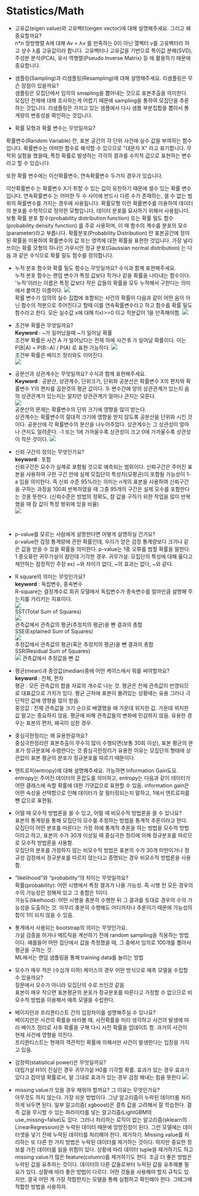 # Statistics/Math  

* 고유값(eigen value)와 고유벡터(eigen vector)에 대해 설명해주세요. 그리고 왜 중요할까요?  
n*n 정방행렬 A에 대해 Av = λv 를 만족하는 0이 아닌 열벡터 v를 고유벡터라 하고 상수 λ를 고유값이라 합니다.
고유벡터나 고유값을 기반으로 특이값 분해(SVD), 주성분 분석(PCA), 유사 역행렬(Pseudo Inverse Matrix) 등 에 활용하기 때문에 중요합니다.  

* 샘플링(Sampling)과 리샘플링(Resampling)에 대해 설명해주세요. 리샘플링은 무슨 장점이 있을까요?  
샘플링은 모집단에서 임의의 smapling을 뽑아내는 것으로 표본추출을 의미한다. 모집단 전체에 대해 조사하는게 어렵기 때문에 sampling을 통하여 모집단을 추론하는 것입니다.
리샘플링은 가지고 있는 샘플에서 다시 샘플 부분집합을 뽑아서 통계량의 변동성을 확인하는 것입니다.  

* 확률 모형과 확률 변수는 무엇일까요?  

확률변수(Random Variable) 란, 표본 공간의 각 단위 사건에 실수 값을 부여하는 함수입니다. 확률변수는 어떠한 함수로 해석할 수 있으므로 "대문자 X" 라고 표기합니다. 무작위 실험을 했을때, 특정 확률로 발생하는 각각의 결과를 수치적 겂으로 표현하는 변수라고 할 수 있습니다.

또한 확률 변수에는 이산확률변수, 연속확률변수 두가지 경우가 있습니다.

이산확률변수 는 확률변수 X가 취할 수 있는 값이 유한하기 때문에 셀수 있는 확률 변수 입니다.
연속확률변수 는 어떠한 두 수 사이에 반드시 다른 수가 존재하는, 셀 수 없는 범위의 확률변수를 가지는 경우에 사용됩니다.
확률모형 이란 확률변수를 이용하여 데이터의 분포를 수학적으로 정의한 모형입니다. 데이터 분포를 묘사하기 위해서 사용됩니다. 보통 확률 분포 함수(probability distribution function) 또는 확률 밀도 함수(probability density function) 를 주로 사용하며, 이 때 함수의 계수를 분포의 모수(parameter)라고 부릅니다. 확률분포(Probability Distribution) 란 표본공간에 정의된 확률을 이용하여 확률변수의 값 또는 영역에 대한 확률을 표현한 것입니다. 가장 널리 쓰이는 확률 모형의 하나인 가우시안 정규 분포(Gaussian normal distribution) 는 다음 과 같은 수식으로 확률 밀도 함수를 정의합니다.


* 누적 분포 함수와 확률 밀도 함수는 무엇일까요? 수식과 함께 표현해주세요.  
누적 분포 함수는 랜덤 변수가 특정 값보다 작거나 같을 확률을 나타내는 함수이다. '누적'이라는 이름은 특정 값보다 작은 값들의 확률을 모두 누적해서 구한다는 의미에서 붙여진 이름이다.
![](./images/2021-09-24-13-29-33.png)  
확률 변수가 임의의 실수 집합에 포함되는 사건의 확률이 다음과 같이 어떤 음이 아닌 함수의 적분으로 주어진다고 할때 이를 연속확률변수라고 하고 함수를 확률 밀도 함수라고 한다. 모든 실수값 x에 대해 f(x)>=0 이고 적분값이 1을 만족해야함. 
![](./images/2021-09-24-13-32-10.png)

* 조건부 확률은 무엇일까요?  
**Keyword** : ~가 일어났을때 ~가 일어날 확률  
조건부 확률은 사건 A 가 일어났다는 전제 하에 사건 B 가 일어날 확률이다. 이는 P(B|A) = P(B∩A) / P(A) 로 표현 가능하다. ![](./images/2021-09-30-12-10-06.png)  
조건부 확률은 베이즈 정리와도 이어진다.  
![](./images/2021-09-30-12-08-44.png)
* 공분산과 상관계수는 무엇일까요? 수식과 함께 표현해주세요.  
**Keyword** : 공분산, 상관계수, 단위크기, 단위화
공분산은 확률변수 X의 편차와 확률변수 Y의 편차를 곱한것의 평균 값이다. 두 변수간에 양의 상관관계가 있는지 음의 상관관계가 있는지는 알지만 상관관계가 얼마나 큰지는 모른다.  
![](./images/2021-09-30-13-18-01.png)  
공분산의 문제는 확률변수의 단위 크기에 영향을 많이 받는다.  
상관계수는 확률변수의 절대적 크기에 영향을 받지 않도록 공분산을 단위화 시킨 것이다. 공분산에 각 확률변수의 분산을 나누어주었다. 상관계수는 그 상관성이 얼마나 큰지도 알려준다. -1 또는 1에 가까울수록 상관성이 크고 0에 가까울수록 상관성이 작은 것이다.
![](./images/2021-09-30-13-24-35.png)

* 신뢰 구간의 정의는 무엇인가요?  
**keyword** : 포함  
신뢰구간은 모수가 실제로 포함될 것으로 예측되는 범위이다. 신뢰구간은 주어진 표본을 사용하여 구한 구간 안에 실제 모집단의 특성치(모평균)이 포함될 가능성이 1-a 임을 의미한다. 즉 신뢰 수준 95%라는 의미는 n개의 표본을 사용하여 신뢰구간을 구하는 과정을 100회 반복하였을 때 그중 95개의 구간은 실제 모수를 포함한다는 것을 뜻한다. (신뢰수준은 방법의 정확도, 참 값을 구하기 위한 작업을 많이 반복했을 때 참 값이 특정 벙위에 있을 비율)  
![](./images/2021-10-08-11-36-23.png)  
<br>  

* p-value를 모르는 사람에게 설명한다면 어떻게 설명하실 건가요?  
p-value란 검정 통계량에 관한 확률인데, 우리가 얻은 검정 통계량보다 크거나 같은 값을 얻을 수 있을 확률을 의미한다. p-value는 1종 오류를 범할 확률을 말한다. 1 종오류란 귀무가설이 참인데 기각한 경우. 귀무가설: 모집단의 특성에 대해 옳다고 제안하는 잠정적인 주장 ex) ~와 차이가 없다, ~의 효과는 없다, ~와 같다.  

* R square의 의미는 무엇인가요?  
**keyword** : 독립변수, 종속변수  
R-square는 결정계수로 회귀 모델에서 독립변수가 종속변수를 얼마만큼 설명해 주는지를 가리키는 지표이다.  
![](./images/2021-10-15-03-22-52.png)  
SST(Total Sum of Squares)  
![](2021-10-15-03-23-48.png)  
관측값에서 관측값의 평균(추정치의 평균)을 뺀 결과의 총합  
SSE(Explained Sum of Squares)  
![](2021-10-15-03-24-26.png)  
추정값에서 관측값의 평균(혹은 추정치의 평균)을 뺀 결과의 총합  
SSR(Residual Sum of Squares)  
![](2021-10-15-03-25-01.png)
관측값에서 추정값을 뺀 값  

* 평균(mean)과 중앙값(median)중에 어떤 케이스에서 뭐를 써야할까요?  
**keyword** : 전체, 편차  
평균 : 모든 관측값의 합을 자료의 개수로 나눈 것. 평균은 전체 관측값이 반영되므로 대표값으로 가치가 있다. 평균 근처에 표본이 몰려있는 상황에는 유용 그러나 극단적인 값에 영향을 많이 받음.  
중앙값 : 전체 관측값을 크기 순으로 배열했을 때 가운데 위치한 값. 가운데 위치한 값 말고는 중요하지 않음. 평균에 비해 관측값들의 변화에 민감하지 않음. 유용한 경우는 표본의 편차, 왜곡이 심한 경우.  

* 중심극한정리는 왜 유용한걸까요?  
중심극한정리란 표본추출이 무수히 많이 수행되면(보통 30회 이상), 표본 평균의 분포가 정규분포에 수렴한다는 것  중심극한정리가 유용한 이유는 모집단의 형태에 상관없이 표본 평균의 분포가 정규분포를 따르기 때문이다.

* 엔트로피(entropy)에 대해 설명해주세요. 가능하면 Information Gain도요.  
entropy는 주어진 데이터의 혼잡도를 의미하고, entropy는 다음과 같이 데이터가 어떤 클래스에 속할 확률에 대한 기댓값으로 표현할 수 있음. information gain은 어떤 속성을 선택함으로 인해 데이터가 잘 필터링되는지 말하고, 1에서 엔트로피를 뺀 값으로 표현됨.  

* 어떨 때 모수적 방법론을 쓸 수 있고, 어떨 때 비모수적 방법론을 쓸 수 있나요?  
표본의 통계랑을 통해 모집단의 모수를 추정하는 방법을 통계적 추론이라고 한다. 모집단이 어떤 분포를 따른다는 가정 하에 통계적 추론을 하는 방법을 모수적 방법이라고 하고, 표본의 수가 30개 이상일 때 중심극한 정리에 의해 정규분포를 따르므로 모수적 방법론을 사용함.  
모집단의 분포를 가정하지 않는 비모수적 방법은 표본의 수가 30개 미만이거나 정규성 검정에서 정규분포를 따르지 않는다고 증명되는 경우 비모수적 방법론을 사용함. 

* “likelihood”와 “probability”의 차이는 무엇일까요?  
확률(probability): 어떤 시행에서 특정 결과가 나올 가능성. 즉 시행 전 모든 경우의 수의 가능성은 정해져 있고 그 총합은 1이다.  
가능도(likelhood): 어떤 시행을 충분히 수행한 뒤 그 결과를 토대로 경우의 수의 가능성을 도출하는 것. 아무리 충분히 수행해도 어디까지나 추론이기 때문에 가능성의 합이 1이 되지 않을 수 있음.

* 통계에서 사용되는 bootstrap의 의미는 무엇인가요.  
가설 검증을 하거나 메트릭을 계산하기 전에 random sampling을 직용하는 방법이다. 예를들어 어떤 집단에서 값을 측정했을 때, 그 중에서 임의로 100개를 뽑아서 평균을 구하는 것.  
ML에서는 랜덤 샘플링을 통해 training data를 늘리는 방법

* 모수가 매우 적은 (수십개 이하) 케이스의 경우 어떤 방식으로 예측 모델을 수립할 수 있을까요?  
질문에서 모수가 아니라 모집단의 수로 쓰인것 같음  
표본이 매우 작으면 표본평균의 분포가 정규분포를 따른다고 가정할 수 없으므로 비모수적 방법을 이용해서 예측 모델을 수립한다.  
* 베이지안과 프리퀀티스트 간의 입장차이를 설명해주실 수 있나요?  
베이지안은 사건의 확률을 바라볼 때, 사전확률을 미리 생각하고 사건의 발생에 따라 베이즈 정리로 사후 확률을 구해 다시 사전 확률을 업데이트 함. 과거의 사건이 현재 사건에 영향을 끼친다.  
프리퀀티스트는 현재의 객관적인 확률에 의해서만 사건이 발생한다는 입장을 가지고 있음.  

* 검정력(statistical power)은 무엇일까요?  
대립가설 H1이 진실인 경우 귀무가설 H0를 기각할 확률. 효과가 있는 경우 효과가 있다고 잡아낼 확률로서, 말 그대로 효과가 있는 경우 검정 해내는 힘을 뜻한다
![](2022-01-21-15-26-41.png)

* missing value가 있을 경우 채워야 할까요? 그 이유는 무엇인가요?  
아무것도 하지 않는다. 가장 쉬운 방법이다. 그냥 알고리즘이 누락된 데이터를 처리하게 놔두면 된다. 일부 알고리즘( xgboost)은 결측 값을 고려해서 잘 학습한다. 결측 값을 무시할 수 있는 파라미터를 넣는 알고리즘(LightGBM의 use_missng=false)도 있다. 그러나 처리하는 로직이 없는 알고리즘(sklearn의 LinearRegression)은 누락된 데이터 때문에 엉망진창이 된다. 그런 모델에는 데이터셋을 넣기 전에 누락된 데이터를 처리해야 한다. 제거하기. Missing value를 처리하는 또 다른 한 가지 방법은 누락된 데이터를 제거하는 것이다. 하지만 중요한 정보를 가진 데이터를 잃을 위험이 있다. 상황에 따라 데이터 tuple을 제거하기도 하고 missing value가 많은 feature(column)를 제거하기도 한다. 조금 더 좋은 방법은 누락된 값을 유추하는 것이다. 데이터의 다른 값들로부터 누락된 값을 유추해볼 필요가 있다. 상황에 따라 좋은 방법이 다르다. 어떤 것들을 사용해야 할지 규칙도 있지만, 결국 어떤 게 가장 적합한지는 모델을 통해 실험하고 확인해야 한다. 그때그때 적합한 방법을 사용하자.  
